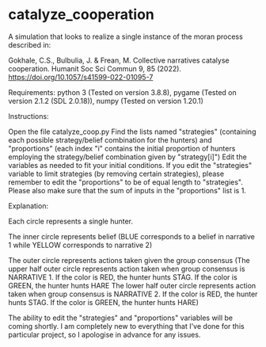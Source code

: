 # catalyze_cooperation
 A simulation that looks to realize a single instance of the moran process described in:
 
 Gokhale, C.S., Bulbulia, J. & Frean, M. Collective narratives catalyse cooperation. Humanit Soc Sci Commun 9, 85 (2022). https://doi.org/10.1057/s41599-022-01095-7
 
 
Requirements:
python 3 (Tested on version 3.8.8), pygame (Tested on version 2.1.2 (SDL 2.0.18)), numpy (Tested on version 1.20.1)
 
Instructions:

Open the file catalyze_coop.py
Find the lists named "strategies" (containing each possible strategy/belief combination for the hunters) and "proportions" (each index "i" contains the initial proportion of hunters employing the strategy/belief combination given by "strategy[i]")
Edit the variables as needed to fit your initial conditions. If you edit the "strategies" variable to limit strategies (by removing certain strategies), please remember to edit the "proportions" to be of equal length to "strategies". Please also make sure that the sum of inputs in the "proportions" list is 1.

Explanation:

Each circle represents a single hunter.

The inner circle represents belief 
(BLUE corresponds to a belief in narrative 1 while YELLOW corresponds to narrative 2)

The outer circle represents actions taken given the group consensus 
(The upper half outer circle represents action taken when group consensus is NARRATIVE 1. If the color is RED, the hunter hunts STAG. If the color is GREEN, the hunter hunts HARE
The lower half outer circle represents action taken when group consensus is NARRATIVE 2. If the color is RED, the hunter hunts STAG. If the color is GREEN, the hunter hunts HARE)

The ability to edit the "strategies" and "proportions" variables will be coming shortly. I am completely new to everything that I've done for this particular project, so I apologise in advance for any issues.
